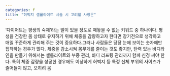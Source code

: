 ```yaml
---
categories: f
title: "허벅지 셀룰라이트 시술 시 고려할 사항은"
---
```

‘다이어트는 평생의 숙제’라는 말이 있을 정도로 떼놓을 수 없는 키워드 중 하나이다. 평생을 건강한 몸 상태로 유지하기 위해 체중을 감량하고자 한다면 장기전으로 생각하고 매일 꾸준하게 관리해 주는 것이 중요하다.그러나 사람들은 당장 눈에 보이는 숫자에만 집착하는 경우가 많다. 체중을 감소시켜 몸무게를 줄이는 것도 좋지만, 탄력 있는 바디라인을 만들기 위해서는 셀룰라이트와 부종 관리, 바디 리프팅 관리까지 함께 신경 써야 한다. 특히 체중 감량을 성공한 경우에도 이상하게 허벅지 등 특정 신체 부위의 사이즈가 줄어들지 않고, 오히려 몸
